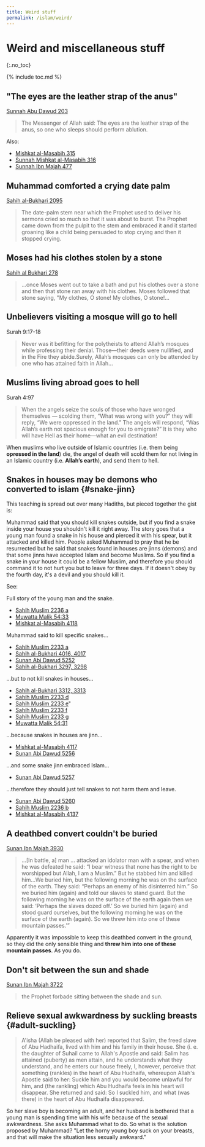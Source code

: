 ```yaml
---
title: Weird stuff
permalink: /islam/weird/
---
```


# Weird and miscellaneous stuff 
{:.no_toc}

{% include toc.md %}


## "The eyes are the leather strap of the anus"

[Sunnah Abu Dawud 203](https://sunnah.com/abudawud:203)

> The Messenger of Allah  said: The eyes are the leather strap of the anus, so one who sleeps should perform ablution.

Also:

- [Mishkat al-Masabih 315](https://sunnah.com/mishkat:315)
- [Sunnah Mishkat al-Masabih 316](https://sunnah.com/mishkat:316)
- [Sunnah Ibn Majah 477](https://sunnah.com/ibnmajah:477)



## Muhammad comforted a crying date palm

[Sahih al-Bukhari 2095](https://sunnah.com/bukhari:2095)

> The date-palm stem near which the Prophet used to deliver his sermons cried so much so that it was about to burst. The Prophet came down from the pulpit to the stem and embraced it and it started groaning like a child being persuaded to stop crying and then it stopped crying.


## Moses had his clothes stolen by a stone

[Sahih al Bukhari 278](https://sunnah.com/bukhari:278)

> ...once Moses went out to take a bath and put his clothes over a stone and then that stone ran away with his clothes. Moses followed that stone saying, "My clothes, O stone! My clothes, O stone!...

## Unbelievers visiting a mosque will go to hell

Surah 9:17-18

> Never was it befitting for the polytheists to attend Allah’s mosques while professing their denial. Those—their deeds were nullified, and in the Fire they abide.Surely, Allah’s mosques can only be attended by one who has attained faith in Allah…

## Muslims living abroad goes to hell

Surah 4:97

> When the angels seize the souls of those who have wronged themselves — scolding them, “What was wrong with you?” they will reply, “We were oppressed in the land.” The angels will respond, “Was Allah’s earth not spacious enough for you to emigrate?” It is they who will have Hell as their home—what an evil destination!

When muslims who live outside of Islamic countries (i.e. them being **opressed in the land**) die, the angel of death will scold them for not living in an Islamic country (i.e. **Allah’s earth**), and send them to hell.

## Snakes in houses may be demons who converted to islam {#snake-jinn}

This teaching is spread out over many Hadiths, but pieced together the gist is: 

Muhammad said that you should kill snakes outside, but if you find a snake inside your house you shouldn't kill it right away. The story goes that a young man found a snake in his house and pierced it with his spear, but it attacked and killed him. People asked Muhammad to pray that he be resurrected but he said that snakes found in houses are jinns (demons) and that some jinns have accepted Islam and become Muslims. So if you find a snake in your house it could be a fellow Muslim, and therefore you should command it to not hurt you but to leave for three days. If it doesn't obey by the fourth day, it's a devil and you should kill it.

See:

Full story of the young man and the snake.

- [Sahih Muslim 2236 a](https://sunnah.com/muslim:2236a)
- [Muwatta Malik 54:33](https://sunnah.com/malik/54/33)
- [Mishkat al-Masabih 4118](https://sunnah.com/mishkat:4118)

Muhammad said to kill specific snakes…

- [Sahih Muslim 2233 a](https://sunnah.com/muslim:2233a)
- [Sahih al-Bukhari 4016, 4017](https://sunnah.com/bukhari:4016)
- [Sunan Abi Dawud 5252](https://sunnah.com/abudawud:5252)
- [Sahih al-Bukhari 3297, 3298](https://sunnah.com/bukhari:3297)

…but to not kill snakes in houses…

- [Sahih al-Bukhari 3312, 3313](https://sunnah.com/bukhari:3312)
- [Sahih Muslim 2233 d](https://sunnah.com/muslim:2233d)
- [Sahih Muslim 2233 e](https://sunnah.com/muslim:2233e)"
- [Sahih Muslim 2233 f](https://sunnah.com/muslim:2233f)
- [Sahih Muslim 2233 g](https://sunnah.com/muslim:2233g)
- [Muwatta Malik 54:31](https://sunnah.com/malik/54/31)

…because snakes in houses are jinn…

- [Mishkat al-Masabih 4117](https://sunnah.com/mishkat:4117)
- [Sunan Abi Dawud 5256](https://sunnah.com/abudawud:5256)

…and some snake jinn embraced Islam…

- [Sunan Abi Dawud 5257](https://sunnah.com/abudawud:5257)

…therefore they should just tell snakes to not harm them and leave.

- [Sunan Abi Dawud 5260](https://sunnah.com/abudawud:5260)
- [Sahih Muslim 2236 b](https://sunnah.com/muslim:2236b)
- [Mishkat al-Masabih 4137](https://sunnah.com/mishkat:4137)

## A deathbed convert couldn't be buried

[Sunan Ibn Majah 3930](https://sunnah.com/ibnmajah:3930)

> …[In battle, a] man … attacked an idolator man with a spear, and when he was defeated he said: “I bear witness that none has the right to be worshipped but Allah, I am a Muslim.” But he stabbed him and killed him…We buried him, but the following morning he was on the surface of the earth. They said: “Perhaps an enemy of his disinterred him.” So we buried him (again) and told our slaves to stand guard. But the following morning he was on the surface of the earth again then we said: ‘Perhaps the slaves dozed off.’ So we buried him (again) and stood guard ourselves, but the following morning he was on the surface of the earth (again). So we threw him into one of these mountain passes.’”

Apparently it was impossible to keep this deathbed convert in the ground, so they did the only sensible thing and **threw him into one of these mountain passes**. As you do.


## Don't sit between the sun and shade

[Sunan Ibn Majah 3722](https://sunnah.com/ibnmajah:3722)

> the Prophet forbade sitting between the shade and sun.

## Relieve sexual awkwardness by suckling breasts {#adult-suckling}

>  A'isha (Allah be pleased with her) reported that Salim, the freed slave of Abu Hadhaifa, lived with him and his family in their house. She (i. e. the daughter of Suhail came to Allah's Apostle and said: Salim has attained (puberty) as men attain, and he understands what they understand, and he enters our house freely, I, however, perceive that something (rankles) in the heart of Abu Hudhaifa, whereupon Allah's Apostle said to her: Suckle him and you would become unlawful for him, and (the rankling) which Abu Hudhaifa feels in his heart will disappear. She returned and said: So I suckled him, and what (was there) in the heart of Abu Hudhaifa disappeared.

So her slave boy is becoming an adult, and her husband is bothered that a young man is spending time with his wife because of the sexual awkwardness. She asks Muhammad what to do. So what is the solution proposed by Muhammad? "Let the horny young boy suck on your breasts, and that will make the situation less sexually awkward."